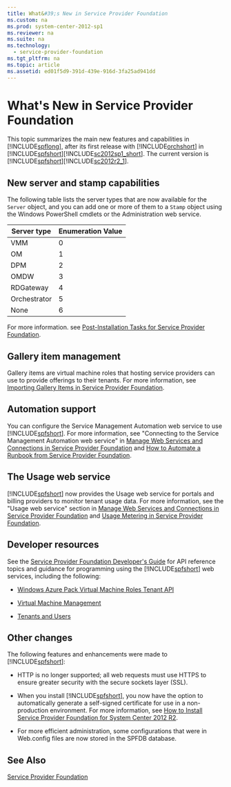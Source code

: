 ```yaml
---
title: What&#39;s New in Service Provider Foundation
ms.custom: na
ms.prod: system-center-2012-sp1
ms.reviewer: na
ms.suite: na
ms.technology: 
  - service-provider-foundation
ms.tgt_pltfrm: na
ms.topic: article
ms.assetid: ed01f5d9-391d-439e-916d-3fa25ad941dd
---
```

# What&#39;s New in Service Provider Foundation
This topic summarizes the main new features and capabilities in [!INCLUDE[spflong](../Token/spflong_md.md)], after its first release with [!INCLUDE[orchshort](../Token/orchshort_md.md)] in [!INCLUDE[spfshort](../Token/spfshort_md.md)][!INCLUDE[sc2012sp1_short](../Token/sc2012sp1_short_md.md)]. The current version is [!INCLUDE[spfshort](../Token/spfshort_md.md)][!INCLUDE[sc2012r2_1](../Token/sc2012r2_1_md.md)].

## New server and stamp capabilities
The following table lists the server types that are now available for the `Server` object, and you can add one or more of them to a `Stamp` object using the Windows PowerShell cmdlets or the Administration web service.

|Server type|Enumeration Value|
|---------------|---------------------|
|VMM|0|
|OM|1|
|DPM|2|
|OMDW|3|
|RDGateway|4|
|Orchestrator|5|
|None|6|

For more information. see [Post-Installation Tasks for Service Provider Foundation](../Topic/Post-Installation-Tasks-for-Service-Provider-Foundation.md).

## Gallery item management
Gallery items are virtual machine roles that hosting service providers can use to provide offerings to their tenants. For more information, see [Importing Gallery Items in Service Provider Foundation](../Topic/Importing-Gallery-Items-in-Service-Provider-Foundation.md).

## Automation support
You can configure the Service Management Automation web service to use [!INCLUDE[spfshort](../Token/spfshort_md.md)]. For more information, see "Connecting to the Service Management Automation web service" in [Manage Web Services and Connections in Service Provider Foundation](../Topic/Manage-Web-Services-and-Connections-in-Service-Provider-Foundation.md) and [How to Automate a Runbook from Service Provider Foundation](../Topic/How-to-Automate-a-Runbook-from-Service-Provider-Foundation.md).

## The Usage web service
[!INCLUDE[spfshort](../Token/spfshort_md.md)] now provides the Usage web service for portals and billing providers to monitor tenant usage data. For more information, see the "Usage web service" section in [Manage Web Services and Connections in Service Provider Foundation](../Topic/Manage-Web-Services-and-Connections-in-Service-Provider-Foundation.md) and [Usage Metering in Service Provider Foundation](../Topic/Usage-Metering-in-Service-Provider-Foundation.md).

## Developer resources
See the [Service Provider Foundation Developer's Guide](http://go.microsoft.com/fwlink/p/?LinkID=263700) for API reference topics and guidance for programming using the [!INCLUDE[spfshort](../Token/spfshort_md.md)] web services, including the following:

-   [Windows Azure Pack Virtual Machine Roles Tenant API](http://msdn.microsoft.com/library/dn502556.aspx)

-   [Virtual Machine Management](http://msdn.microsoft.com/library/jj643294.aspx)

-   [Tenants and Users](http://msdn.microsoft.com/library/dn458381.aspx)

## Other changes
The following features and enhancements were made to [!INCLUDE[spfshort](../Token/spfshort_md.md)]:

-   HTTP is no longer supported; all web requests must use HTTPS to ensure greater security with the secure sockets layer \(SSL\).

-   When you install [!INCLUDE[spfshort](../Token/spfshort_md.md)], you now have the option to automatically generate a self\-signed certificate for use in a non\-production environment. For more information, see [How to Install Service Provider Foundation for System Center 2012 R2](../Topic/How-to-Install-Service-Provider-Foundation-for-System-Center-2012-R2.md).

-   For more efficient administration, some configurations that were in Web.config files are now stored in the SPFDB database.

## See Also
[Service Provider Foundation](../Topic/Service-Provider-Foundation.md)

